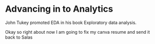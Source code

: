 # Advancing in to Analytics

John Tukey promoted EDA in his book Exploratory data analysis.

Okay so right about now I am going to fix my canva resume and send it back to Salas

